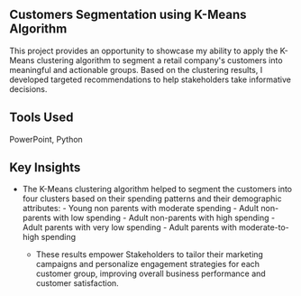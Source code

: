 ## Customers Segmentation using K-Means Algorithm
This project provides an opportunity to showcase my ability to apply the K-Means clustering algorithm to segment a retail company's customers into meaningful and actionable groups. Based on the clustering results, I developed targeted recommendations to help stakeholders take informative decisions.

## Tools Used
PowerPoint, Python

## Key Insights
- The K-Means clustering algorithm helped to  segment the customers into four clusters based on their spending patterns and their demographic attributes:
      -  Young non parents with moderate spending
      -  Adult non-parents with low spending 
      -  Adult non-parents with high spending
      -  Adult parents with very low spending
      -  Adult parents with moderate-to-high spending
      
   - These results empower Stakeholders to tailor their marketing campaigns and personalize engagement strategies for each customer group, improving overall business performance and customer satisfaction.
         
  
